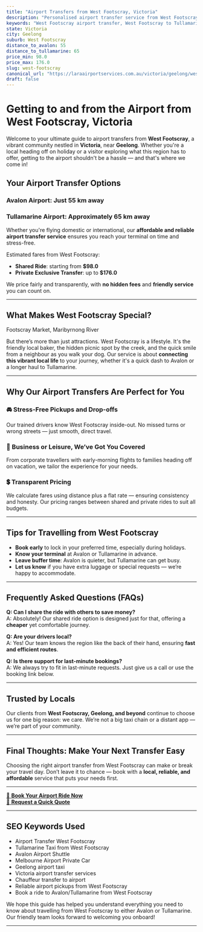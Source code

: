 ```yaml
---
title: "Airport Transfers from West Footscray, Victoria"
description: "Personalised airport transfer service from West Footscray to Avalon and Tullamarine airports. Enjoy a smooth, affordable ride with us!"
keywords: "West Footscray airport transfer, West Footscray to Tullamarine, West Footscray to Avalon, airport taxi West Footscray, private airport transfer West Footscray, shared ride West Footscray, West Footscray transfers, airport shuttle West Footscray, book West Footscray airport taxi, affordable West Footscray airport transfer, West Footscray airport transfer service, airport transfer Geelong, airport transfer Melbourne, Melbourne airport taxi, airport transfers Victoria, Tullamarine airport shuttle, Avalon airport transfers, Melbourne private transfer, airport transport services Melbourne"
state: Victoria
city: Geelong
suburb: West Footscray
distance_to_avalon: 55
distance_to_tullamarine: 65
price_min: 98.0
price_max: 176.0
slug: west-footscray
canonical_url: "https://laraairportservices.com.au/victoria/geelong/west-footscray/"
draft: false
---
```


# Getting to and from the Airport from West Footscray, Victoria

Welcome to your ultimate guide to airport transfers from **West Footscray**, a vibrant community nestled in **Victoria**, near **Geelong**. Whether you're a local heading off on holiday or a visitor exploring what this region has to offer, getting to the airport shouldn't be a hassle — and that's where we come in!

## Your Airport Transfer Options

### Avalon Airport: Just 55 km away  
### Tullamarine Airport: Approximately 65 km away

Whether you're flying domestic or international, our **affordable and reliable airport transfer service** ensures you reach your terminal on time and stress-free.

Estimated fares from West Footscray:
- **Shared Ride**: starting from **$98.0**
- **Private Exclusive Transfer**: up to **$176.0**

We price fairly and transparently, with **no hidden fees** and **friendly service** you can count on.

---

## What Makes West Footscray Special?

Footscray Market, Maribyrnong River

But there’s more than just attractions. West Footscray is a lifestyle. It's the friendly local baker, the hidden picnic spot by the creek, and the quick smile from a neighbour as you walk your dog. Our service is about **connecting this vibrant local life** to your journey, whether it's a quick dash to Avalon or a longer haul to Tullamarine.

---

## Why Our Airport Transfers Are Perfect for You

### 🚘 Stress-Free Pickups and Drop-offs
Our trained drivers know West Footscray inside-out. No missed turns or wrong streets — just smooth, direct travel.

### 💼 Business or Leisure, We’ve Got You Covered
From corporate travellers with early-morning flights to families heading off on vacation, we tailor the experience for your needs.

### 💲 Transparent Pricing
We calculate fares using distance plus a flat rate — ensuring consistency and honesty. Our pricing ranges between shared and private rides to suit all budgets.

---

## Tips for Travelling from West Footscray

- **Book early** to lock in your preferred time, especially during holidays.
- **Know your terminal** at Avalon or Tullamarine in advance.
- **Leave buffer time**: Avalon is quieter, but Tullamarine can get busy.
- **Let us know** if you have extra luggage or special requests — we’re happy to accommodate.

---

## Frequently Asked Questions (FAQs)

**Q: Can I share the ride with others to save money?**  
A: Absolutely! Our shared ride option is designed just for that, offering a **cheaper** yet comfortable journey.

**Q: Are your drivers local?**  
A: Yes! Our team knows the region like the back of their hand, ensuring **fast and efficient routes**.

**Q: Is there support for last-minute bookings?**  
A: We always try to fit in last-minute requests. Just give us a call or use the booking link below.

---

## Trusted by Locals

Our clients from **West Footscray, Geelong, and beyond** continue to choose us for one big reason: we care. We’re not a big taxi chain or a distant app — we’re part of your community.

---

## Final Thoughts: Make Your Next Transfer Easy

Choosing the right airport transfer from West Footscray can make or break your travel day. Don’t leave it to chance — book with a **local, reliable, and affordable** service that puts your needs first.

---

[📅 **Book Your Airport Ride Now**](https://laraairportservices.square.site/s/appointments)  
[📧 **Request a Quick Quote**](https://laraairportservices.square.site/contact-us)

---

## SEO Keywords Used
- Airport Transfer West Footscray
- Tullamarine Taxi from West Footscray
- Avalon Airport Shuttle
- Melbourne Airport Private Car
- Geelong airport taxi
- Victoria airport transfer services
- Chauffeur transfer to airport
- Reliable airport pickups from West Footscray
- Book a ride to Avalon/Tullamarine from West Footscray

We hope this guide has helped you understand everything you need to know about travelling from West Footscray to either Avalon or Tullamarine. Our friendly team looks forward to welcoming you onboard!

---

